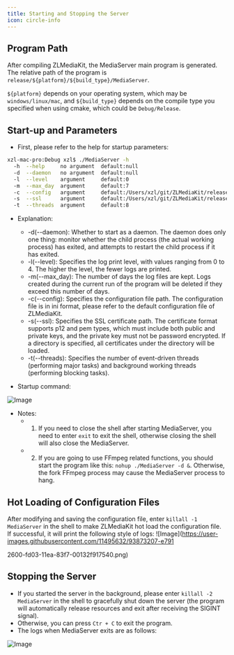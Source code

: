 ```yaml
---
title: Starting and Stopping the Server
icon: circle-info
---
```


## Program Path
After compiling ZLMediaKit, the MediaServer main program is generated. The relative path of the program is `release/${platform}/${build_type}/MediaServer`.

`${platform}` depends on your operating system, which may be `windows/linux/mac`, and `${build_type}` depends on the compile type you specified when using cmake, which could be `Debug/Release`.

## Start-up and Parameters

- First, please refer to the help for startup parameters:
```bash
xzl-mac-pro:Debug xzl$ ./MediaServer -h
  -h  --help     no argument  default:null                                          optional  print this information
  -d  --daemon   no argument  default:null                                          optional  start in Daemon mode or not
  -l  --level    argument     default:0                                             optional  log level, LTrace~LError(0~4)
  -m  --max_day  argument     default:7                                             optional  maximum days to keep the logs
  -c  --config   argument     default:/Users/xzl/git/ZLMediaKit/release/mac/Debug/config.ini  optional  configuration file path
  -s  --ssl      argument     default:/Users/xzl/git/ZLMediaKit/release/mac/Debug/ssl.p12     optional  path of the SSL certificate file or directory, supports p12/pem types
  -t  --threads  argument     default:8                                             optional  number of threads to launch for event triggering
```
- Explanation:
  - -d(--daemon): Whether to start as a daemon. The daemon does only one thing: monitor whether the child process (the actual working process) has exited, and attempts to restart the child process if it has exited.
  - -l(--level): Specifies the log print level, with values ranging from 0 to 4. The higher the level, the fewer logs are printed.
  - -m(--max_day): The number of days the log files are kept. Logs created during the current run of the program will be deleted if they exceed this number of days.
  - -c(--config): Specifies the configuration file path. The configuration file is in ini format, please refer to the default configuration file of ZLMediaKit.
  - -s(--ssl): Specifies the SSL certificate path. The certificate format supports p12 and pem types, which must include both public and private keys, and the private key must not be password encrypted. If a directory is specified, all certificates under the directory will be loaded.
  - -t(--threads): Specifies the number of event-driven threads (performing major tasks) and background working threads (performing blocking tasks).

- Startup command:

![Image](https://user-images.githubusercontent.com/11495632/93867961-579bae00-fcfc-11ea-843a-dcb473957fb7.png)

- Notes:
  - 1. If you need to close the shell after starting MediaServer, you need to enter `exit` to exit the shell, otherwise closing the shell will also close the MediaServer.
  - 2. If you are going to use FFmpeg related functions, you should start the program like this: `nohup ./MediaServer -d &`. Otherwise, the fork FFmpeg process may cause the MediaServer process to hang.

## Hot Loading of Configuration Files
After modifying and saving the configuration file, enter `killall -1 MediaServer` in the shell to make ZLMediaKit hot load the configuration file. If successful, it will print the following style of logs:
![Image](https://user-images.githubusercontent.com/11495632/93873207-e791

2600-fd03-11ea-83f7-00132f917540.png)

## Stopping the Server
- If you started the server in the background, please enter `killall -2 MediaServer` in the shell to gracefully shut down the server (the program will automatically release resources and exit after receiving the SIGINT signal).
- Otherwise, you can press `Ctr + C` to exit the program.
- The logs when MediaServer exits are as follows:

![Image](https://user-images.githubusercontent.com/11495632/93867941-51a5cd00-fcfc-11ea-8ab7-be5914929c90.png)

